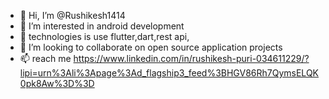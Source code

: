 - 👋 Hi, I’m @Rushikesh1414
- 👀 I’m interested in android development
- 🌱 technologies is use flutter,dart,rest api,
- 💞️ I’m looking to collaborate on open source application projects 
- 📫 reach me https://www.linkedin.com/in/rushikesh-puri-034611229/?lipi=urn%3Ali%3Apage%3Ad_flagship3_feed%3BHGV86Rh7QymsELQK0pk8Aw%3D%3D

<!---
Rushikesh1414/Rushikesh1414 is a ✨ special ✨ repository because its `README.md` (this file) appears on your GitHub profile.
You can click the Preview link to take a look at your changes.
--->
